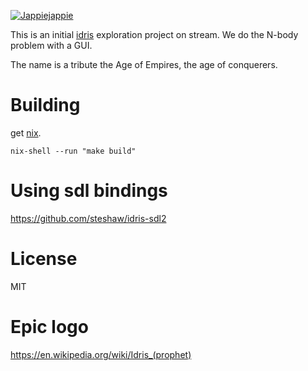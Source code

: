 [![Jappiejappie](https://img.shields.io/badge/twitch.tv-jappiejappie-purple?logo=twitch)](https://www.twitch.tv/jappiejappie)

This is an initial [idris](https://github.com/idris-lang/Idris-dev) exploration project on stream.
We do the N-body problem with a GUI. 

The name is a tribute the Age of Empires, the age of conquerers.

# Building
get [nix](https://nixos.org/nix/download.html).

```shell
nix-shell --run "make build"
```

# Using sdl bindings

https://github.com/steshaw/idris-sdl2

# License
MIT


# Epic logo
https://en.wikipedia.org/wiki/Idris_(prophet)
